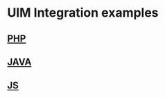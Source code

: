# UIM Integration examples

## [PHP](php/README.md)

## [JAVA](java/README.md)

## [JS](js/README.md)
